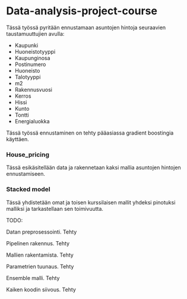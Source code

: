 # Data-analysis-project-course

Tässä työssä pyritään ennustamaan asuntojen hintoja seuraavien taustamuuttujien avulla:

- Kaupunki	
- Huoneistotyyppi
- Kaupunginosa
- Postinumero
- Huoneisto	
- Talotyyppi
- m2
-	Rakennusvuosi	
- Kerros
- Hissi
- Kunto
- Tontti
- Energialuokka

Tässä työssä ennustaminen on tehty pääasiassa gradient boostingia käyttäen.

### House_pricing

Tässä esikäsitellään data ja rakennetaan kaksi mallia asuntojen hintojen ennustamiseen.

### Stacked model

Tässä yhdistetään omat ja toisen kurssilaisen mallit yhdeksi pinotuksi malliksi ja tarkastellaan sen toimivuutta.

TODO:

Datan preprosessointi. Tehty

Pipelinen rakennus. Tehty

Mallien rakentamista. Tehty

Parametrien tuunaus. Tehty

Ensemble malli. Tehty

Kaiken koodin siivous. Tehty
